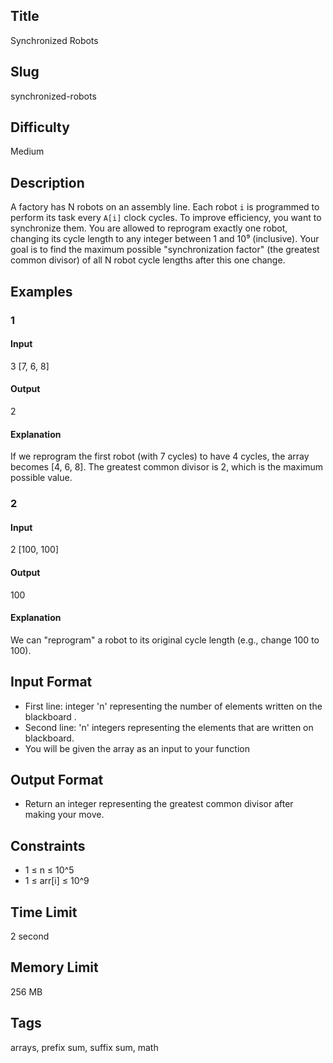 ## Title

Synchronized Robots

## Slug

synchronized-robots

## Difficulty

Medium

## Description

A factory has N robots on an assembly line. Each robot `i` is programmed to perform its task every `A[i]` clock cycles. To improve efficiency, you want to synchronize them. You are allowed to reprogram exactly one robot, changing its cycle length to any integer between 1 and 10⁹ (inclusive). Your goal is to find the maximum possible "synchronization factor" (the greatest common divisor) of all N robot cycle lengths after this one change.

## Examples

### 1

#### Input

3 
[7, 6, 8]

#### Output

2

#### Explanation

If we reprogram the first robot (with 7 cycles) to have 4 cycles, the array becomes [4, 6, 8]. The greatest common divisor is 2, which is the maximum possible value.

### 2

#### Input

2
[100, 100]

#### Output

100

#### Explanation

We can "reprogram" a robot to its original cycle length (e.g., change 100 to 100).

## Input Format

- First line: integer 'n' representing the number of elements written on the blackboard .  
- Second line: 'n' integers representing the elements that are written on blackboard.
- You will be given the array as an input to your function

## Output Format

- Return an integer representing the greatest common divisor after making your move.

## Constraints

- 1 ≤ n ≤ 10^5
- 1 ≤ arr[i] ≤ 10^9

## Time Limit

2 second

## Memory Limit

256 MB

## Tags

arrays, prefix sum, suffix sum, math